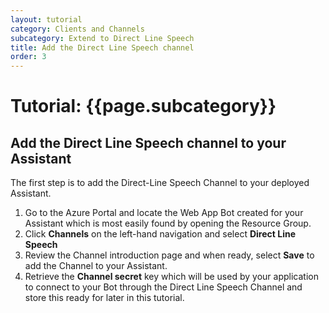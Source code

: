 ```yaml
---
layout: tutorial
category: Clients and Channels
subcategory: Extend to Direct Line Speech 
title: Add the Direct Line Speech channel
order: 3
---
```


# Tutorial: {{page.subcategory}}

## Add the Direct Line Speech channel to your Assistant

The first step is to add the Direct-Line Speech Channel to your deployed Assistant.

1. Go to the Azure Portal and locate the Web App Bot created for your Assistant which is most easily found by opening the Resource Group.
2. Click **Channels** on the left-hand navigation and select **Direct Line Speech**
3. Review the Channel introduction page and when ready, select **Save** to add the Channel to your Assistant.
4. Retrieve the **Channel secret** key which will be used by your application to connect to your Bot through the Direct Line Speech Channel and store this ready for later in this tutorial.
